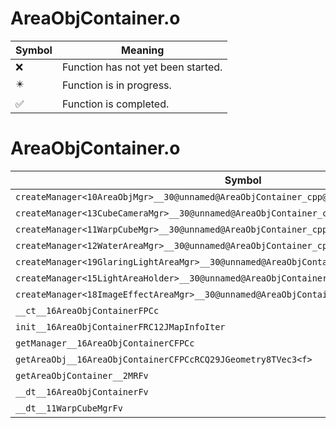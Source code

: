 # AreaObjContainer.o
| Symbol | Meaning 
| ------------- | ------------- 
| :x: | Function has not yet been started. 
| :eight_pointed_black_star: | Function is in progress. 
| :white_check_mark: | Function is completed. 


# AreaObjContainer.o
| Symbol | Decompiled? |
| ------------- | ------------- |
| `createManager<10AreaObjMgr>__30@unnamed@AreaObjContainer_cpp@FlPCc_P10AreaObjMgr` | :white_check_mark: |
| `createManager<13CubeCameraMgr>__30@unnamed@AreaObjContainer_cpp@FlPCc_P10AreaObjMgr` | :white_check_mark: |
| `createManager<11WarpCubeMgr>__30@unnamed@AreaObjContainer_cpp@FlPCc_P10AreaObjMgr` | :white_check_mark: |
| `createManager<12WaterAreaMgr>__30@unnamed@AreaObjContainer_cpp@FlPCc_P10AreaObjMgr` | :white_check_mark: |
| `createManager<19GlaringLightAreaMgr>__30@unnamed@AreaObjContainer_cpp@FlPCc_P10AreaObjMgr` | :white_check_mark: |
| `createManager<15LightAreaHolder>__30@unnamed@AreaObjContainer_cpp@FlPCc_P10AreaObjMgr` | :white_check_mark: |
| `createManager<18ImageEffectAreaMgr>__30@unnamed@AreaObjContainer_cpp@FlPCc_P10AreaObjMgr` | :white_check_mark: |
| `__ct__16AreaObjContainerFPCc` | :white_check_mark: |
| `init__16AreaObjContainerFRC12JMapInfoIter` | :white_check_mark: |
| `getManager__16AreaObjContainerCFPCc` | :white_check_mark: |
| `getAreaObj__16AreaObjContainerCFPCcRCQ29JGeometry8TVec3<f>` | :white_check_mark: |
| `getAreaObjContainer__2MRFv` | :white_check_mark: |
| `__dt__16AreaObjContainerFv` | :white_check_mark: |
| `__dt__11WarpCubeMgrFv` | :white_check_mark: |
